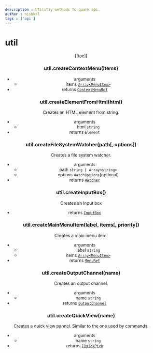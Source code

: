 ```yaml
---
description : Utilitiy methods to quark api.
author : nishkal
tags : ['api']
---
```


# util
<Header/>
[[toc]]

### util.createContextMenu(items)
* arguments
  * items [`Array<MenuItem>`](/structures/menu-item.md)
* returns [`ContextMenuRef`](/structures/context-menu-ref.md)

### util.createElementFromHtml(html)
Creates an HTML element from string.
* arguments
  * html `string`
* returns `Element`

### util.createFileSystemWatcher(path[, options])
Creates a file system watcher.
* arguments
  * path `string | Array<string>`
  * options `WatchOptions`(optional)
* returns [`Watcher`](/)

### util.createInputBox()
Creates an Input box
* returns [`InputBox`](/)

### util.createMainMenuItem(label, items[, priority])
Creates a main menu item.
* arguments
  * label `string`
  * items [`Array<MenuItem>`](/structures/menu-item.md)
* returns [`MenuRef`](/structures/menu-ref.md)

### util.createOutputChannel(name)
Creates an output channel.
* arguments
  * name `string`
* returns [`OutputChannel`](/)

### util.createQuickView(name)
Creates a quick view pannel. Similar to the one used by commands.
* arguments
  * name `string`
* returns [`IQuickPick`](/)